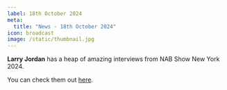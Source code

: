 ```yaml
---
label: 18th October 2024
meta:
  title: "News - 18th October 2024"
icon: broadcast
image: /static/thumbnail.jpg
---
```


**Larry Jordan** has a heap of amazing interviews from NAB Show New York 2024.

You can check them out [here](https://larryjordan.com/articles/index-to-larry-jordans-nab-show-new-york-2024-interviews/).
